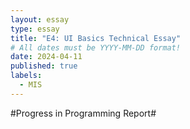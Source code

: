 ```yaml
---
layout: essay
type: essay
title: "E4: UI Basics Technical Essay"
# All dates must be YYYY-MM-DD format!
date: 2024-04-11
published: true
labels:
  - MIS
---
```



#Progress in Programming Report#
